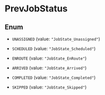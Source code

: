 
# PrevJobStatus

## Enum


* `UNASSIGNED` (value: `"JobState_Unassigned"`)

* `SCHEDULED` (value: `"JobState_Scheduled"`)

* `ENROUTE` (value: `"JobState_EnRoute"`)

* `ARRIVED` (value: `"JobState_Arrived"`)

* `COMPLETED` (value: `"JobState_Completed"`)

* `SKIPPED` (value: `"JobState_Skipped"`)



